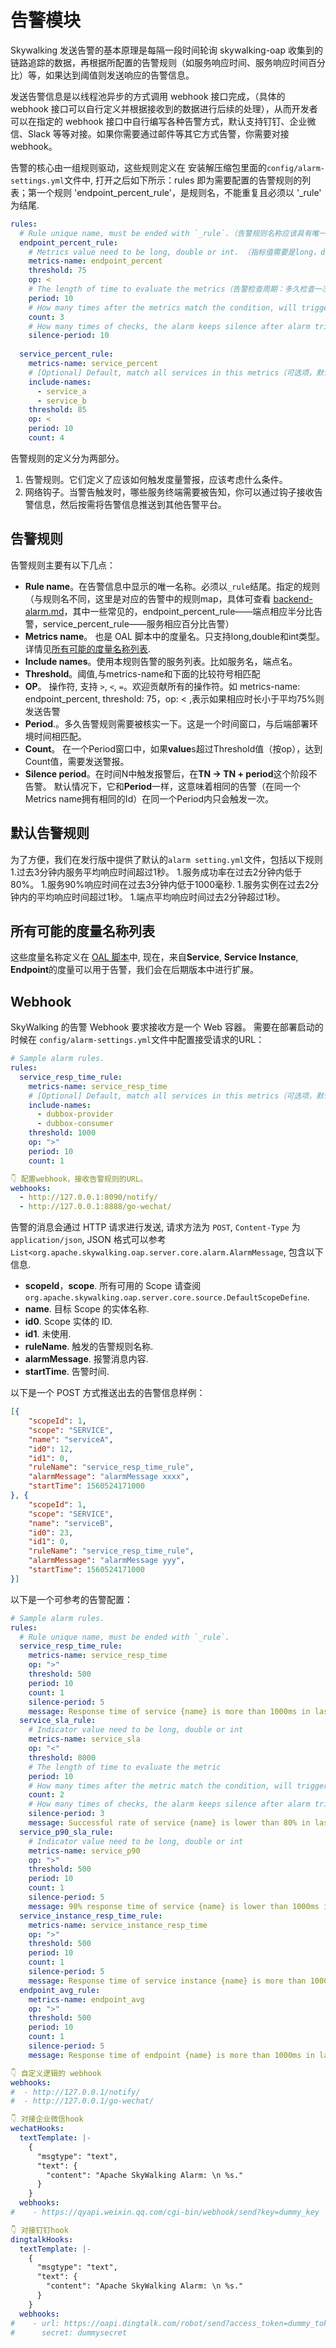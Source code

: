 # 告警模块

Skywalking 发送告警的基本原理是每隔一段时间轮询 skywalking-oap 收集到的链路追踪的数据，再根据所配置的告警规则（如服务响应时间、服务响应时间百分比）等，如果达到阈值则发送响应的告警信息。

发送告警信息是以线程池异步的方式调用 webhook 接口完成，（具体的 webhook 接口可以自行定义并根据接收到的数据进行后续的处理），从而开发者可以在指定的 webhook 接口中自行编写各种告警方式，默认支持钉钉、企业微信、Slack 等等对接。如果你需要通过邮件等其它方式告警，你需要对接 webhook。

告警的核心由一组规则驱动，这些规则定义在 安装解压缩包里面的`config/alarm-settings.yml`文件中, 打开之后如下所示：rules 即为需要配置的告警规则的列表；第一个规则 'endpoint_percent_rule'，是规则名，不能重复且必须以 '_rule' 为结尾.

```yaml
rules:
  # Rule unique name, must be ended with `_rule`.（告警规则名称应该具有唯一性，且必须以 `_rule` 结尾。）
  endpoint_percent_rule:
    # Metrics value need to be long, double or int. （指标值需要是long，double 或者 int）
    metrics-name: endpoint_percent
    threshold: 75
    op: <
    # The length of time to evaluate the metrics（告警检查周期：多久检查一次当前的指标数据是否符合告警规则，单位是分钟）
    period: 10
    # How many times after the metrics match the condition, will trigger alarm（累计达到多少次告警值后触发告警）
    count: 3
    # How many times of checks, the alarm keeps silence after alarm triggered, default as same as period.（忽略相同告警 message 的周期，默认与告警检查周期一致）
    silence-period: 10
    
  service_percent_rule:
    metrics-name: service_percent
    # [Optional] Default, match all services in this metrics（可选项，默认匹配所有服务）
    include-names:
      - service_a
      - service_b
    threshold: 85
    op: <
    period: 10
    count: 4
```

告警规则的定义分为两部分。
1. 告警规则。它们定义了应该如何触发度量警报，应该考虑什么条件。
2. 网络钩子。当警告触发时，哪些服务终端需要被告知，你可以通过钩子接收告警信息，然后按需将告警信息推送到其他告警平台。

## 告警规则

告警规则主要有以下几点：
- **Rule name**。在告警信息中显示的唯一名称。必须以`_rule`结尾。指定的规则（与规则名不同，这里是对应的告警中的规则map，具体可查看 [backend-alarm.md](https://github.com/apache/skywalking/blob/master/docs/en/setup/backend/backend-alarm.md#list-of-all-potential-metrics-name)，其中一些常见的，endpoint_percent_rule——端点相应半分比告警，service_percent_rule——服务相应百分比告警）
- **Metrics name**。 也是 OAL 脚本中的度量名。只支持long,double和int类型。详情见[所有可能的度量名称列表](#所有可能的度量名称列表).
- **Include names**。使用本规则告警的服务列表。比如服务名，端点名。
- **Threshold**。阈值,与metrics-name和下面的比较符号相匹配
- **OP**。 操作符, 支持 `>`, `<`, `=`。欢迎贡献所有的操作符。如 metrics-name: endpoint_percent, threshold: 75，op: < ,表示如果相应时长小于平均75%则发送告警
- **Period**.。多久告警规则需要被核实一下。这是一个时间窗口，与后端部署环境时间相匹配。    
- **Count**。 在一个Period窗口中，如果**value**s超过Threshold值（按op），达到Count值，需要发送警报。
- **Silence period**。在时间N中触发报警后，在**TN -> TN + period**这个阶段不告警。 默认情况下，它和**Period**一样，这意味着相同的告警（在同一个Metrics name拥有相同的Id）在同一个Period内只会触发一次。


## 默认告警规则
为了方便，我们在发行版中提供了默认的`alarm setting.yml`文件，包括以下规则
1.过去3分钟内服务平均响应时间超过1秒。
1.服务成功率在过去2分钟内低于80%。
1.服务90%响应时间在过去3分钟内低于1000毫秒.
1.服务实例在过去2分钟内的平均响应时间超过1秒。
1.端点平均响应时间过去2分钟超过1秒。

## 所有可能的度量名称列表
这些度量名称定义在 [OAL 脚本](https://github.com/apache/skywalking/blob/master/oap-server/server-starter/src/main/resources/official_analysis.oal)中, 现在，来自**Service**, **Service Instance**, **Endpoint**的度量可以用于告警，我们会在后期版本中进行扩展。

## Webhook
SkyWalking 的告警 Webhook 要求接收方是一个 Web 容器。 需要在部署启动的时候在 `config/alarm-settings.yml`文件中配置接受请求的URL：

```yaml
# Sample alarm rules.
rules:
  service_resp_time_rule:
    metrics-name: service_resp_time
    # [Optional] Default, match all services in this metrics（可选项，默认匹配所有服务）
    include-names:
      - dubbox-provider
      - dubbox-consumer
    threshold: 1000
    op: ">"
    period: 10
    count: 1

👇 配置webhook，接收告警规则的URL。
webhooks: 
  - http://127.0.0.1:8090/notify/
  - http://127.0.0.1:8888/go-wechat/
```

告警的消息会通过 HTTP 请求进行发送, 请求方法为 `POST`, `Content-Type` 为 `application/json`,
JSON 格式可以参考 `List<org.apache.skywalking.oap.server.core.alarm.AlarmMessage`, 包含以下信息.
- **scopeId**，**scope**. 所有可用的 Scope 请查阅 `org.apache.skywalking.oap.server.core.source.DefaultScopeDefine`.
- **name**. 目标 Scope 的实体名称.
- **id0**. Scope 实体的 ID.
- **id1**. 未使用.
- **ruleName**. 触发的告警规则名称.
- **alarmMessage**. 报警消息内容.
- **startTime**. 告警时间.

以下是一个 POST 方式推送出去的告警信息样例：
```json
[{
	"scopeId": 1, 
    "scope": "SERVICE",
    "name": "serviceA", 
	"id0": 12,  
	"id1": 0,  
    "ruleName": "service_resp_time_rule",
	"alarmMessage": "alarmMessage xxxx",
	"startTime": 1560524171000
}, {
	"scopeId": 1,
    "scope": "SERVICE",
    "name": "serviceB",
	"id0": 23,
	"id1": 0,
    "ruleName": "service_resp_time_rule",
	"alarmMessage": "alarmMessage yyy",
	"startTime": 1560524171000
}]
```

以下是一个可参考的告警配置：

```yml
# Sample alarm rules.
rules:
  # Rule unique name, must be ended with `_rule`.
  service_resp_time_rule:
    metrics-name: service_resp_time
    op: ">"
    threshold: 500
    period: 10
    count: 1
    silence-period: 5
    message: Response time of service {name} is more than 1000ms in last 10 minutes.
  service_sla_rule:
    # Indicator value need to be long, double or int
    metrics-name: service_sla
    op: "<"
    threshold: 8000
    # The length of time to evaluate the metric
    period: 10
    # How many times after the metric match the condition, will trigger alarm
    count: 2
    # How many times of checks, the alarm keeps silence after alarm triggered, default as same as period.
    silence-period: 3
    message: Successful rate of service {name} is lower than 80% in last 10 minutes.
  service_p90_sla_rule:
    # Indicator value need to be long, double or int
    metrics-name: service_p90
    op: ">"
    threshold: 500
    period: 10
    count: 1
    silence-period: 5
    message: 90% response time of service {name} is lower than 1000ms in last 10 minutes
  service_instance_resp_time_rule:
    metrics-name: service_instance_resp_time
    op: ">"
    threshold: 500
    period: 10
    count: 1
    silence-period: 5
    message: Response time of service instance {name} is more than 1000ms in last 10 minutes.
  endpoint_avg_rule:
    metrics-name: endpoint_avg
    op: ">"
    threshold: 500
    period: 10
    count: 1
    silence-period: 5
    message: Response time of endpoint {name} is more than 1000ms in last 10 minutes.

👇 自定义逻辑的 webhook
webhooks:
#  - http://127.0.0.1/notify/
#  - http://127.0.0.1/go-wechat/

👇 对接企业微信hook
wechatHooks:
  textTemplate: |-
    {
      "msgtype": "text",
      "text": {
        "content": "Apache SkyWalking Alarm: \n %s."
      }
    }
  webhooks:
#    - https://qyapi.weixin.qq.com/cgi-bin/webhook/send?key=dummy_key

👇 对接钉钉hook
dingtalkHooks:
  textTemplate: |-
    {
      "msgtype": "text",
      "text": {
        "content": "Apache SkyWalking Alarm: \n %s."
      }
    }
  webhooks:
#    - url: https://oapi.dingtalk.com/robot/send?access_token=dummy_token
#      secret: dummysecret

```